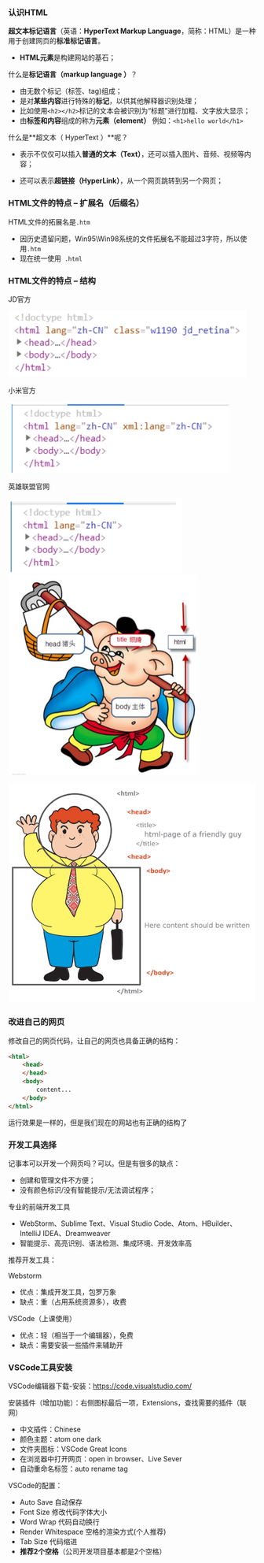 ### 认识HTML

**超文本标记语言**（英语：**HyperText Markup Language**，简称：HTML）是一种用于创建网页的**标准标记语言**。

- **HTML元素**是构建网站的基石；



什么是**标记语言（markup language ）**？

- 由无数个标记（标签、tag)组成；
- 是对**某些内容**进行特殊的**标记**，以供其他解释器识别处理；
- 比如使用`<h2></h2>`标记的文本会被识别为“标题”进行加粗、文字放大显示；
- 由**标签和内容**组成的称为**元素（element）**	例如：`<h1>hello world</h1>`



什么是**超文本（ HyperText ）**呢？

- 表示不仅仅可以插入**普通的文本（Text）**，还可以插入图片、音频、视频等内容； 

- 还可以表示**超链接（HyperLink）**，从一个网页跳转到另一个网页；







### HTML文件的特点 – 扩展名（后缀名）

HTML文件的拓展名是`.htm`

- 因历史遗留问题，Win95\Win98系统的文件拓展名不能超过3字符，所以使用`.htm`
- 现在统一使用` .html`





### HTML文件的特点 – 结构

 JD官方

<img src="assets/3.认识HTML.assets/image-20231110220624153.png" alt="image-20231110220624153" style="zoom:50%;" />



小米官方

<img src="assets/3.认识HTML.assets/image-20231110220636780.png" alt="image-20231110220636780" style="zoom:50%;" />



英雄联盟官网

<img src="assets/3.认识HTML.assets/image-20231110220657947.png" alt="image-20231110220657947" style="zoom:50%;" />



<img src="assets/3.认识HTML.assets/image-20231110220716939.png" alt="image-20231110220716939" style="zoom:50%;" />



![image-20231110220726863](assets/3.认识HTML.assets/image-20231110220726863.png)



### 改进自己的网页

修改自己的网页代码，让自己的网页也具备正确的结构：

```html
<html>
    <head>
    </head>
    <body>
        content...
    </body>
</html>
```

运行效果是一样的，但是我们现在的网站也有正确的结构了





### 开发工具选择

记事本可以开发一个网页吗？可以。但是有很多的缺点：

- 创建和管理文件不方便；
- 没有颜色标识/没有智能提示/无法调试程序；



专业的前端开发工具

- WebStorm、Sublime Text、Visual Studio Code、Atom、HBuilder、IntelliJ IDEA、Dreamweaver
- 智能提示、高亮识别、语法检测、集成环境、开发效率高



推荐开发工具：

Webstorm

- 优点：集成开发工具，包罗万象 
- 缺点：重（占用系统资源多），收费 

VSCode（上课使用） 

- 优点：轻（相当于一个编辑器），免费 
- 缺点：需要安装一些插件来辅助开





### VSCode工具安装

VSCode编辑器下载-安装：https://code.visualstudio.com/ 



安装插件（增加功能）：右侧图标最后一项，Extensions，查找需要的插件（联网） 

- 中文插件：Chinese 
- 颜色主题：atom one dark 
- 文件夹图标：VSCode Great Icons 
- 在浏览器中打开网页：open in browser、Live Sever 
- 自动重命名标签：auto rename tag 

VSCode的配置： 

- Auto Save 自动保存 
- Font Size 修改代码字体大小 
- Word Wrap 代码自动换行 
- Render Whitespace 空格的渲染方式(个人推荐) 
- Tab Size 代码缩进 
- **推荐2个空格**（公司开发项目基本都是2个空格）